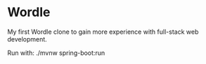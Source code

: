 # Wordle
My first Wordle clone to gain more experience with full-stack web development.

Run with:
./mvnw spring-boot:run